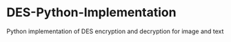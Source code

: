 # DES-Python-Implementation

Python implementation of DES encryption and decryption for image and text
